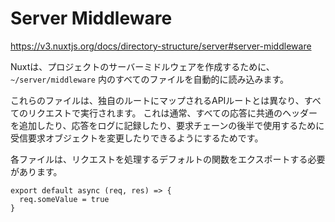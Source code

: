 # Server Middleware

https://v3.nuxtjs.org/docs/directory-structure/server#server-middleware

Nuxtは、プロジェクトのサーバーミドルウェアを作成するために、`~/server/middleware` 内のすべてのファイルを自動的に読み込みます。

これらのファイルは、独自のルートにマップされるAPIルートとは異なり、すべてのリクエストで実行されます。
これは通常、すべての応答に共通のヘッダーを追加したり、応答をログに記録したり、要求チェーンの後半で使用するために受信要求オブジェクトを変更したりできるようにするためです。

各ファイルは、リクエストを処理するデフォルトの関数をエクスポートする必要があります。

```
export default async (req, res) => {
  req.someValue = true
}
```